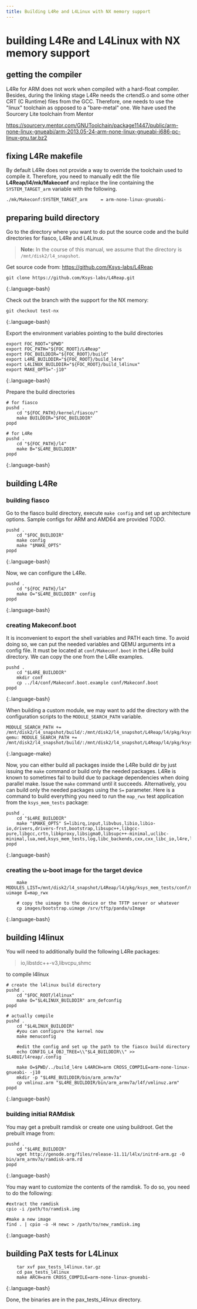```yaml
---
title: Building L4Re and L4Linux with NX memory support
---
```


# building L4Re and L4Linux with NX memory support

## getting the compiler
L4Re for ARM does not work when compiled with a hard-float compiler. Besides, during the linking stage L4Re needs the crtendS.o and some other CRT (C Runtime) files from the GCC. Therefore, one needs to use the "linux" toolchain as opposed to a "bare-metal" one. We have used the Sourcery Lite toolchain from Mentor

https://sourcery.mentor.com/GNUToolchain/package11447/public/arm-none-linux-gnueabi/arm-2013.05-24-arm-none-linux-gnueabi-i686-pc-linux-gnu.tar.bz2

## fixing L4Re makefile
By default L4Re does not provide a way to override the toolchain used to compile it. Therefore, you need to manually edit the file **L4Reap/l4/mk/Makeconf** and replace the line containing the `SYSTEM_TARGET_arm` variable with the following.

~~~
./mk/Makeconf:SYSTEM_TARGET_arm     = arm-none-linux-gnueabi-
~~~

## preparing build directory
Go to the directory where you want to do put the source code and the build directories for fiasco, L4Re and L4Linux.

> **Note:** In the course of this manual, we assume that the directory is `/mnt/disk2/l4_snapshot`. 

Get source code from:
https://github.com/Ksys-labs/L4Reap

~~~
git clone https://github.com/Ksys-labs/L4Reap.git
~~~
{:.language-bash}

Check out the branch with the support for the NX memory:

~~~
git checkout test-nx
~~~
{:.language-bash}


Export the environment variables pointing to the build directories

~~~
export FOC_ROOT="$PWD"
export FOC_PATH="${FOC_ROOT}/L4Reap"
export FOC_BUILDDIR="${FOC_ROOT}/build"
export L4RE_BUILDDIR="${FOC_ROOT}/build_l4re"
export L4LINUX_BUILDDIR="${FOC_ROOT}/build_l4linux"
export MAKE_OPTS="-j10"
~~~
{:.language-bash}

Prepare the build directories

~~~
# for fiasco
pushd .
	cd "${FOC_PATH}/kernel/fiasco/"
	make BUILDDIR="$FOC_BUILDDIR"
popd

# for L4Re
pushd .
	cd "${FOC_PATH}/l4"
	make B="$L4RE_BUILDDIR"
popd

~~~
{:.language-bash}


## building L4Re
### building fiasco
Go to the fiasco build directory, execute `make config` and set up architecture options. Sample configs for ARM and AMD64 are provided *TODO*.

~~~
pushd .
	cd "$FOC_BUILDDIR"
	make config
	make "$MAKE_OPTS"
popd

~~~
{:.language-bash}


Now, we can configure the L4Re.

~~~
pushd .
	cd "${FOC_PATH}/l4"
	make O="$L4RE_BUILDDIR" config
popd

~~~
{:.language-bash}

### creating Makeconf.boot
It is inconvenient to export the shell variables and PATH each time. To avoid doing so, we can put the needed variables and QEMU arguments int a config file. It must be located at `conf/Makeconf.boot` in the L4Re build directory. We can copy the one from the L4Re examples.

~~~
pushd .
	cd "$L4RE_BUILDDIR"
	mkdir conf
	cp ../l4/conf/Makeconf.boot.example conf/Makeconf.boot
popd
~~~
{:.language-bash}


When building a custom module, we may want to add the directory with the configuration scripts to the `MODULE_SEARCH_PATH` variable. 

~~~
MODULE_SEARCH_PATH += /mnt/disk2/l4_snapshot/build/:/mnt/disk2/l4_snapshot/L4Reap/l4/pkg/ksys_mem_tests/conf:/mnt/disk2/l4_snapshot/tudos/l4/pkg/io/config
qemu: MODULE_SEARCH_PATH += /mnt/disk2/l4_snapshot/build/:/mnt/disk2/l4_snapshot/L4Reap/l4/pkg/ksys_mem_tests/conf:/mnt/disk2/l4_snapshot/tudos/l4/pkg/io/config
~~~
{:.language-make}


Now, you can either build all packages inside the L4Re build dir by just issuing the `make` command or build only the needed packages. L4Re is known to sometimes fail to build due to package dependencies when doing parallel make. Issue the `make` command until it succeeds. Alternatively, you can build only the needed packages using the `S=` parameter. Here is a command to build everything you need to run the `map_rwx` test application from the `ksys_mem_tests` package:

~~~
pushd .
	cd "$L4RE_BUILDDIR"
	make "$MAKE_OPTS" S=libirq,input,libvbus,libio,libio-io,drivers,drivers-frst,bootstrap,libsupc++,libgcc-pure,libgcc,crtn,libkproxy,libsigma0,libsupc++-minimal,uclibc-minimal,lua,ned,ksys_mem_tests,log,libc_backends,cxx,cxx_libc_io,l4re,l4re_c,l4re_kernel,l4re_vfs,l4sys,l4util,ldscripts,ldso,libloader,loader,uclibc,moe
popd
~~~
{:.language-bash}


### creating the u-boot image for the target device

~~~
	make MODULES_LIST=/mnt/disk2/l4_snapshot/L4Reap/l4/pkg/ksys_mem_tests/conf/modules.list uimage E=map_rwx

	# copy the uimage to the device or the TFTP server or whatever
	cp images/bootstrap.uimage /srv/tftp/panda/uImage
~~~
{:.language-bash}


## building l4linux
You will need to additionally build the following L4Re packages:

> io,libstdc++-v3,libvcpu,shmc

to compile l4linux

~~~
# create the l4linux build directory
pushd .
	cd "$FOC_ROOT/l4linux"
	make O="$L4LINUX_BUILDDIR" arm_defconfig
popd

# actually compile
pushd .
	cd "$L4LINUX_BUILDDIR"
	#you can configure the kernel now
	make menuconfig

	#edit the config and set up the path to the fiasco build directory
	echo CONFIG_L4_OBJ_TREE=\\"$L4_BUILDDIR\\" >> $L4BUI/l4reap/.config

	make O=$PWD/../build_l4re L4ARCH=arm CROSS_COMPILE=arm-none-linux-gnueabi- -j10
	mkdir -p "$L4RE_BUILDDIR/bin/arm_armv7a"
	cp vmlinuz.arm "$L4RE_BUILDDIR/bin/arm_armv7a/l4f/vmlinuz.arm" 
popd
~~~
{:.language-bash}


### building initial RAMdisk
You may get a prebuilt ramdisk or create one using buildroot.
Get the prebuilt image from:

~~~
pushd .
	cd "$L4RE_BUILDDIR"
	wget http://genode.org/files/release-11.11/l4lx/initrd-arm.gz -O bin/arm_armv7a/ramdisk-arm.rd
popd
~~~
{:.language-bash}


You may want to customize the contents of the ramdisk. To do so, you need to do the following:

~~~
#extract the ramdisk
cpio -i /path/to/ramdisk.img

#make a new image
find . | cpio -o -H newc > /path/to/new_ramdisk.img

~~~
{:.language-bash}


## building PaX tests for L4Linux

~~~
	tar xvf pax_tests_l4linux.tar.gz
	cd pax_tests_l4linux
	make ARCH=arm CROSS_COMPILE=arm-none-linux-gnueabi-
~~~
{:.language-bash}


Done, the binaries are in the pax_tests_l4linux directory.
